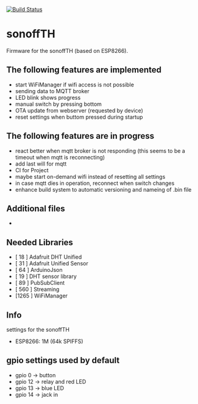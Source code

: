 [![Build Status](https://travis-ci.org/jipp/sonoffTH.svg?branch=master)](https://travis-ci.org/jipp/sonoffTH)

# sonoffTH
Firmware for the sonoffTH (based on ESP8266).

## The following features are implemented
* start WiFiManager if wifi access is not possible
* sending data to MQTT broker
* LED blink shows progress
* manual switch by pressing bottom
* OTA update from webserver (requested by device)
* reset settings when buttom pressed during startup

## The following features are in progress
* react better when mqtt broker is not responding (this seems to be a timeout when mqtt is reconnecting)
* add last will for mqtt
* CI for Project
* maybe start on-demand wifi instead of resetting all settings
* in case mqtt dies in operation, reconnect when switch changes
* enhance build system to automatic versioning and nameing of .bin file

## Additional files
-

## Needed Libraries
* [ 18  ] Adafruit DHT Unified
* [ 31  ] Adafruit Unified Sensor
* [ 64  ] ArduinoJson
* [ 19  ] DHT sensor library
* [ 89  ] PubSubClient
* [ 560 ] Streaming
* [1265 ] WiFiManager

## Info
settings for the sonoffTH

* ESP8266: 1M (64k SPIFFS)

## gpio settings used by default
* gpio 0 -> button
* gpio 12 -> relay and red LED
* gpio 13 -> blue LED
* gpio 14 -> jack in

